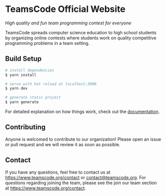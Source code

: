 # TeamsCode Official Website

*High quality and fun team programming contest for everyone*

TeamsCode spreads computer science education to high school students by organizing online contests where students work on quality competitive programming problems in a team setting.

## Build Setup

```bash
# install dependencies
$ yarn install

# serve with hot reload at localhost:3000
$ yarn dev

# generate static project
$ yarn generate
```

For detailed explanation on how things work, check out the [documentation](https://nuxtjs.org).

## Contributing

Anyone is welcomed to contribute to our organization! Please open an issue or pull request and we will review it as soon as possible.

## Contact

If you have any questions, feel free to contact us at https://www.teamscode.org/contact or contact@teamscode.org. For questions regarding joining the team, please see the join our team section at https://www.teamscode.org/contact.
